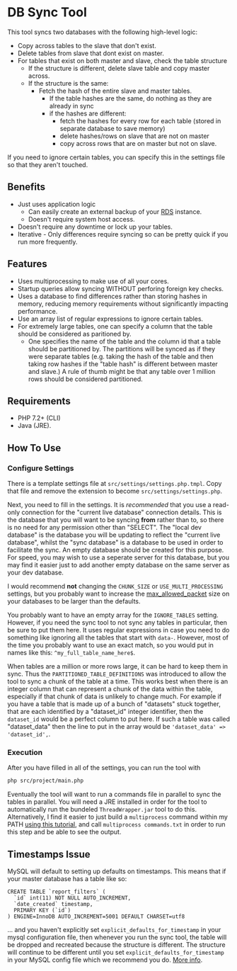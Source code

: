 DB Sync Tool
============
This tool syncs two databases with the following high-level logic:

* Copy across tables to the slave that don't exist.
* Delete tables from slave that dont exist on master.
* For tables that exist on both master and slave, check the table structure
    * If the structure is different, delete slave table and copy master across.
    * If the structure is the same:
        * Fetch the hash of the entire slave and master tables.
            * If the table hashes are the same, do nothing as they are already in sync
            * if the hashes are different:
                * fetch the hashes for every row for each table (stored in separate database to save memory)
                * delete hashes/rows on slave that are not on master
                * copy across rows that are on master but not on slave.

If you need to ignore certain tables, you can specify this in the settings file so that they aren't touched.

## Benefits
* Just uses application logic
    * Can easily create an external backup of your [RDS](https://aws.amazon.com/rds/) instance.
    * Doesn't require system host access.
* Doesn't require any downtime or lock up your tables.
* Iterative - Only differences require syncing so can be pretty quick if you run more frequently.


## Features
* Uses multiprocessing to make use of all your cores.
* Startup queries allow syncing WITHOUT perforing foreign key checks.
* Uses a database to find differences rather than storing hashes in memory, reducing memory requirements without significantly impacting performance.
* Use an array list of regular expressions to ignore certain tables.
* For extremely large tables, one can specify a column that the table should be considered as paritioned by.
   * One specifies the name of the table and the column id that a table should be partitioned by. The partitions will be synced as if they were separate tables (e.g. taking the hash of the table and then taking row hashes if the "table hash" is different between master and slave.) A rule of thumb might be that any table over 1 million rows should be considered partitioned.


## Requirements

* PHP 7.2+ (CLI)
* Java (JRE).


## How To Use

### Configure Settings
There is a template settings file at `src/settings/settings.php.tmpl`. Copy that file and remove the extension to become `src/settings/settings.php`.

Next, you need to fill in the settings. It is *recommended* that you use a read-only connection for the "current live database" connection details. This is the database that you will want to be syncing **from** rather than to, so there is no need for any permission other than "SELECT". The "local dev database" is the database you will be updating to reflect the "current live database", whilst the "sync database" is a database to be used in order to facilitate the sync. An empty database should be created for this purpose. For speed, you may wish to use a seperate server for this database, but you may find it easier just to add another empty database on the same server as your dev database.

I would recommend **not** changing the `CHUNK_SIZE` or `USE_MULTI_PROCESSING` settings, but you probably want to increase the [max_allowed_packet](https://dev.mysql.com/doc/refman/8.0/en/packet-too-large.html) size on your databases to be larger than the defaults.

You probably want to have an empty array for the `IGNORE_TABLES` setting. However, if you need the sync tool to not sync any tables in particular, then be sure to put them here. It uses regular expressions in case you need to do something like ignoring all the tables that start with `data-`. However, most of the time you probably want to use an exact match, so you would put in names like this: `^my_full_table_name_here$`.

When tables are a million or more rows large, it can be hard to keep them in sync. Thus the `PARTITIONED_TABLE_DEFINITIONS` was introduced to allow the tool to sync a chunk of the table at a time. This works best when there is an integer column that can represent a chunk of the data within the table, especially if that chunk of data is unlikely to change much. For example if you have a table that is made up of a bunch of "datasets" stuck together, that are each identified by a "dataset_id" integer identifier, then the `dataset_id` would be a perfect column to put here. If such a table was called "dataset_data" then the line to put in the array would be `'dataset_data' => 'dataset_id',`.

### Execution
After you have filled in all of the settings, you can run the tool with

```bash
php src/project/main.php
```

Eventually the tool will want to run a commands file in parallel to sync the tables in parallel. You will need a JRE installed in order for the tool to automatically run the bundeled `ThreadWrapper.jar` tool to do this. Alternatively, I find it easier to just build a `multiprocess` command within my PATH [using this tutorial](https://blog.programster.org/easily-parallelize-commands-in-linux), and call `multiprocess commands.txt` in order to run this step and be able to see the output.

## Timestamps Issue
MySQL will default to setting up defaults on timestamps. This means that if your master database has a table like so:

```mysql
CREATE TABLE `report_filters` (
  `id` int(11) NOT NULL AUTO_INCREMENT,
  `date_created` timestamp,
  PRIMARY KEY (`id`)
) ENGINE=InnoDB AUTO_INCREMENT=5001 DEFAULT CHARSET=utf8
```

... and you haven't explicitly set `explicit_defaults_for_timestamp` in your mysql configuration file,
then whenever you run the sync tool, the table will be dropped and recreated because the structure is different.
The structure will continue to be different until you set `explicit_defaults_for_timestamp` in your MySQL config file which we recommend you do.
[More info](https://blog.programster.org/mysql-timestamps-automatically-update).


